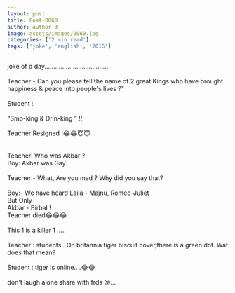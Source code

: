 ```yaml
---
layout: post
title: Post-0060
author: author-3
image: assets/images/0060.jpg
categories: ['2 min read']
tags: ['joke', 'english', '2016']
---
```

joke of d day....................................  <br>
   <br>
 Teacher - Can you please tell the name of 2 great Kings who have brought happiness & peace into people's lives ?”  <br>
   <br>
 Student :  <br>
   <br>
 “Smo-king & Drin-king ” !!!  <br>
   <br>
 Teacher Resigned !😂😂😇😇  <br>
   <br>
   <br>
 Teacher: Who was Akbar ?  <br>
 Boy: Akbar was Gay.  <br>
   <br>
 Teacher:- What, Are you mad ? Why did you say that?  <br>
   <br>
 Boy:- We have heard Laila - Majnu, Romeo-Juliet  <br>
 But Only  <br>
 Akbar - Birbal !  <br>
 Teacher died😂😂😂  <br>
   <br>
 This 1 is a killer 1 .....  <br>
   <br>
 Teacher : students.. On britannia tiger biscuit cover,there is a green dot. Wat does that mean?  <br>
   <br>
 Student : tiger is online.. .😂😂  <br>
   <br>
 don't laugh alone share with frds 😜...